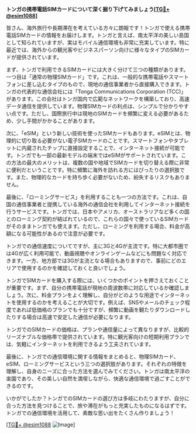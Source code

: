 **トンガの携帯電話SIMカードについて深く掘り下げてみましょう[[TG💪+ @esim1088](https://t.me/s/esim1088)]**

皆さん、海外旅行や長期滞在を考えている方々に朗報です！トンガで使える携帯電話SIMカードの情報をお届けします。トンガと言えば、南太平洋の美しい島国として知られていますが、実はモバイル通信環境も非常に充実しています。特に最近では、海外からの観光客やビジネスパーソン向けに様々なタイプのSIMカードが提供されています。

まず、トンガで利用できるSIMカードには大きく分けて三つの種類があります。一つ目は「通常の物理SIMカード」です。これは、一般的な携帯電話やスマートフォンに差し込むタイプのもので、現地の通信事業者から直接購入できます。トンガの代表的な通信会社には「Tonga Communications Corporation (TCC)」があります。この会社はトンガ国内で広範なネットワークを構築しており、高速データ通信を提供しています。物理SIMカードの利点は、シンプルで分かりやすい点です。ただし、国際旅行中は現地のSIMカードを頻繁に変える必要があるため、少し手間がかかることがあります。

次に、「eSIM」という新しい技術を使ったSIMカードもあります。eSIMとは、物理的に切り取る必要がない電子SIMカードのことです。スマートフォンやタブレットに内蔵されたチップに直接設定することで、インターネット接続が可能です。トンガでも一部の最新モデルの端末ではeSIMがサポートされています。この方法の最大のメリットは、複数の国や地域でSIMカードを切り替える際に非常に便利だということです。特に頻繁に海外を訪れる方にはぴったりの選択肢です。また、物理的なカードを持ち歩く必要がないため、紛失するリスクもありません。

最後に、「ローミングサービス」を利用することも一つの方法です。これは、自国の通信事業者と提携している海外の通信会社を利用してインターネット接続を行うサービスです。トンガでは、日本やアメリカ、オーストラリアなど多くの国とのローミング契約が結ばれているので、これらの国々で使っているSIMカードがそのままトンガでも使えます。ただし、ローミングを利用する場合、料金が高額になる可能性があるので注意が必要です。

トンガでの通信速度についてですが、主に3Gと4Gが主流です。特に大都市圏では4Gが広く利用可能で、動画視聴やオンラインゲームなどにも問題なく対応できます。一方、地方部では3Gが主流となる場合もありますので、事前にどのエリアで使用するのかを確認しておくと良いでしょう。

トンガでSIMカードを購入する際には、いくつかのポイントを押さえておくことが重要です。まず、自分の携帯電話が現地の周波数帯に対応しているか確認しましょう。次に、料金プランをよく理解し、自分がどのような用途でインターネットを使用するのかを考えることが大切です。例えば、SNSやメールのチェック程度であれば低価格のプランでも十分ですが、頻繁に動画を観たりダウンロードしたりする場合は高速で安定した通信が必要になります。

トンガでのSIMカードの価格は、プランや通信量によって異なりますが、比較的リーズナブルな価格帯で提供されています。特に観光客向けの短期利用プランでは、気軽にインターネットを利用できるよう工夫されています。

最後に、トンガでの通信環境に関する情報をまとめると、物理SIMカード、eSIM、ローミングサービスという三つの選択肢があります。それぞれの特徴を理解し、自身のニーズに合った方法を選んでみてください。トンガは南太平洋の楽園であり、その美しい自然を満喫しながら、快適な通信環境で過ごすことができるのです。

いかがでしたか？トンガでのSIMカードの選び方は多岐にわたりますが、自分に合った方法を見つけることで、旅や滞在がもっと充実したものになるはずです。トンガでの通信環境を活用して、素敵な思い出をたくさん作りましょう！

[[TG💪+ @esim1088](https://t.me/s/esim1088) ![Image](https://i.postimg.cc/Y0z9fWf4/image.png)]